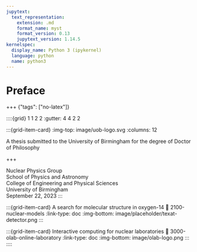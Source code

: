 ```yaml
---
jupytext:
  text_representation:
    extension: .md
    format_name: myst
    format_version: 0.13
    jupytext_version: 1.14.5
kernelspec:
  display_name: Python 3 (ipykernel)
  language: python
  name: python3
---
```


# Preface

+++ {"tags": ["no-latex"]}

::::{grid} 1 1 2 2
:gutter: 4 4 2 2

:::{grid-item-card}
:img-top: image/uob-logo.svg
:columns: 12

A thesis submitted to the University of Birmingham for the degree of Doctor of Philosophy

+++

Nuclear Physics Group  
School of Physics and Astronomy  
College of Engineering and Physical Sciences  
University of Birmingham  
September 22, 2023
:::

:::{grid-item-card} A search for molecular structure in oxygen-14
:link: 2100-nuclear-models
:link-type: doc
:img-bottom: image/placeholder/texat-detector.png
:::

:::{grid-item-card} Interactive computing for nuclear laboratories
:link: 3000-olab-online-laboratory
:link-type: doc
:img-bottom: image/olab-logo.png
:::
::::
